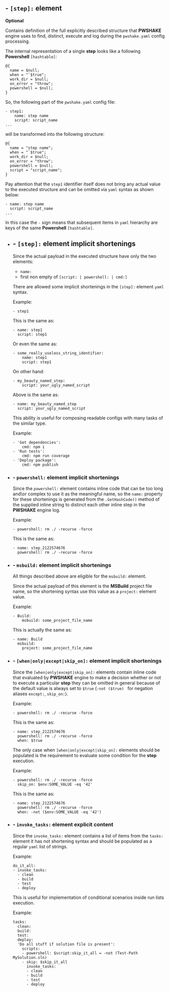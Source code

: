 ## - `[step]:` **element**

**Optional**

Contains definition of the full explicitly described structure that **PWSHAKE** engine uses to find, distinct, execute and log during the `pwshake.yaml` config processing.

The internal representation of a single **step** looks like a following **Powershell** `[hashtable]`:
```
@{
  name = $null;
  when = "`$true";
  work_dir = $null;
  on_error = "throw";
  powershell = $null;
}
```

So, the following part of the `pwshake.yaml` config file:
```
- step1:
    name: step name
    script: script_name
...
```
will be transformed into the following structure:
```
@{
  name = "step name";
  when = "`$true";
  work_dir = $null;
  on_error = "throw";
  powershell = $null;
  script = "script_name";
}
```
Pay attention that the `step1` identifier itself does not bring any actual value to the executed structure and can be omitted via `yaml` syntax as shown below:
```
- name: step name
  script: script_name
...
```
In this case the `-` sign means that subsequent items in `yaml` hierarchy are keys of the same **Powershell** `[hashtable]`.

* ## - `[step]:` element implicit shortenings
  Since the actual payload in the executed structure have only the two elements:
  * `name:`
  * first non empty of `[script: | powershell: | cmd:]`

  There are allowed some implicit shortenings in the `[step]:` element `yaml` syntax.

  Example:
  ```
  - step1
  ```
  This is the same as:
  ```
  - name: step1
    script: step1
  ```
  Or even the same as:
  ```
  - some_really_useless_string_identifier:
      name: step1
      script: step1
  ```
  On other hand:
  ```
  - my_beauty_named_step:
      script: your_ugly_named_script
  ```
  Above is the same as:
  ```
  - name: my_beauty_named_step
    script: your_ugly_named_script
  ```
  This ability is useful for composing readable configs with many tasks of the similar type.

  Example:
  ```
  - 'Get dependencies':
      cmd: npm i
  - 'Run tests':
      cmd: npm run coverage
  - 'Deploy package':
      cmd: npm publish
  ```

* ### - `powershell:` element implicit shortenings
  Since the `powershell:` element contains inline code that can be too long and\or complex to use it as the meaningful name, so the `name:` property for these shortenings is generated from the `.GetHashCode()` method of the supplied inline string to distinct each other inline step  in the **PWSHAKE** engine log.

  Example:
  ```
  - powershell: rm ./ -recurse -force
  ```
  This is the same as:
  ```
  - name: step_2122574676
    powershell: rm ./ -recurse -force
  ```

* ### - `msbuild:` element implicit shortenings
  All things described above are eligible for the `msbuild:` element.


  Since the actual payload of this element is the **MSBuild** project file name, so the shortening syntax use this value as a `project:` element value.

  Example:
  ```
  - Build:
      msbuild: some_project_file_name
  ```
  This is actually the same as:
  ```
  - name: Build
    msbuild:
      project: some_project_file_name
  ```

* ### - `[when|only|except|skip_on]:` element implicit shortenings
  Since the `[when|only|except|skip_on]:` elements contain inline code that evaluated by **PWSHAKE** engine to make a decision whether or not to execute a particular **step** they can be omitted in general because of the default value is always set to `$true` (`-not ($true) ` for negation aliases `except:`, `skip_on:`).

  Example:
  ```
  - powershell: rm ./ -recurse -force
  ```
  This is the same as:
  ```
  - name: step_2122574676
    powershell: rm ./ -recurse -force
    when: $true
  ```

  The only case when `[when|only|except|skip_on]:` elements should be populated is the requirement to evaluate some condition for the **step** execution.
  
  Example:
  ```
  - powershell: rm ./ -recurse -force
    skip_on: $env:SOME_VALUE -eq '42'
  ```
  This is the same as:
  ```
  - name: step_2122574676
    powershell: rm ./ -recurse -force
    when: -not ($env:SOME_VALUE -eq '42')
  ```

* ### - `invoke_tasks:` element explicit content
  
  Since the `invoke_tasks:` element contains a list of items from the `tasks:` element it has not shortening syntax and should be populated as a regular `yaml` list of strings.
  
  Example:
  ```
  do_it_all:
  - invoke_tasks:
    - clean
    - build
    - test
    - deploy
  ```
  This is useful for implementation of conditional scenarios inside run lists execution.
    
  Example:
  ```
  tasks:
    clean:
    build:
    test:
    deploy:
    'Do all stuff if solution file is present':
      scripts:
      - powershell: $script:skip_it_all = -not (Test-Path MySolution.sln)
      - skip: $skip_it_all
        invoke_tasks:
        - clean
        - build
        - test
        - deploy
  ```
